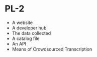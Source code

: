PL-2
====

* A website
* A developer hub
* The data collected
* A catalog file 
* An API 
* Means of Crowdsourced Transcription
